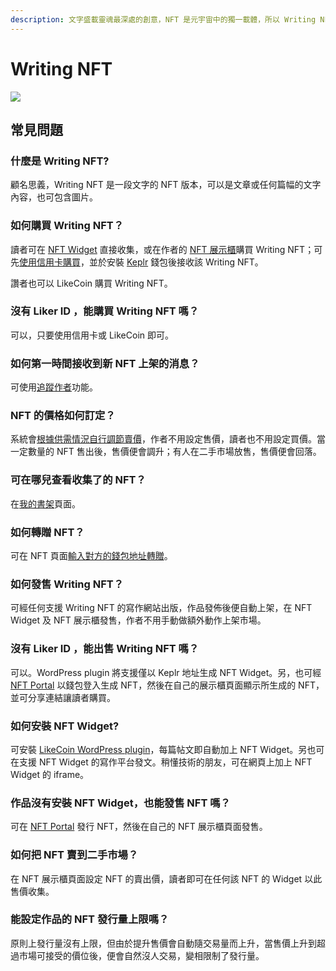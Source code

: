 ```yaml
---
description: 文字盛載靈魂最深處的創意，NFT 是元宇宙中的獨一載體，所以 Writing NFT 就是人類故事獨一無異的刋物。
---
```


# Writing NFT

![](../../.gitbook/assets/likecoin\_ad115\_writingnft\_b-01.jpeg)

## 常見問題

### 什麼是 Writing NFT?

顧名思義，Writing NFT 是一段文字的 NFT 版本，可以是文章或任何篇幅的文字內容，也可包含圖片。

### 如何購買 Writing NFT？

讀者可在 [NFT Widget](collect-writing-nft/nft-widget.md) 直接收集，或在作者的 [NFT 展示櫃](collect-writing-nft/nft-portfolio.md)購買 Writing NFT；可先[使用信用卡購買](collect-writing-nft/)，並於安裝 [Keplr](../wallet/keplr/) 錢包後接收該 Writing NFT。

讚者也可以 LikeCoin 購買 Writing NFT。

### 沒有 Liker ID ，能購買 Writing NFT 嗎？

可以，只要使用信用卡或 LikeCoin 即可。

### 如何第一時間接收到新 NFT 上架的消息？

可使用[追蹤作者](follow-creators.md)功能。

### NFT 的價格如何訂定？

系統會[根據供需情況自行調節賣價](dynamic-pricing.md)，作者不用設定售價，讀者也不用設定買價。當一定數量的 NFT 售出後，售價便會調升；有人在二手市場放售，售價便會回落。

### 可在哪兒查看收集了的 NFT？

在[我的書架](dashboard.md)頁面。

### 如何轉贈 NFT？

可在 NFT 頁面[輸入對方的錢包地址轉贈](transfer-writing-nft.md)。

### 如何發售 Writing NFT？

可經任何支援 Writing NFT 的寫作網站出版，作品發佈後便自動上架，在 NFT Widget 及 NFT 展示櫃發售，作者不用手動做額外動作上架市場。

### 沒有 Liker ID ，能出售 Writing NFT 嗎？

可以。WordPress plugin 將支援僅以 Keplr 地址生成 NFT Widget。另，也可經 [NFT Portal](nft-portal.md) 以錢包登入生成 NFT，然後在自己的展示櫃頁面顯示所生成的 NFT，並可分享連結讓讀者購買。

### 如何安裝 NFT Widget?

可安裝 [LikeCoin WordPress plugin](writing-nft-wordpress-plugin.md)，每篇帖文即自動加上 NFT Widget。另也可在支援 NFT Widget 的寫作平台發文。稍懂技術的朋友，可在網頁上加上 NFT Widget 的 iframe。

### 作品沒有安裝 NFT Widget，也能發售 NFT 嗎？

可在 [NFT Portal](nft-portal.md) 發行 NFT，然後在自己的 NFT 展示櫃頁面發售。

### 如何把 NFT 賣到二手市場？

在 NFT 展示櫃頁面設定 NFT 的賣出價，讀者即可在任何該 NFT 的 Widget 以此售價收集。

### 能設定作品的 NFT 發行量上限嗎？

原則上發行量沒有上限，但由於提升售價會自動隨交易量而上升，當售價上升到超過市場可接受的價位後，便會自然沒人交易，變相限制了發行量。
